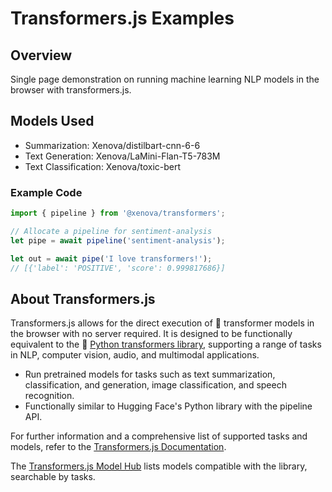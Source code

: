 # Transformers.js Examples

## Overview

Single page demonstration on running machine learning NLP models in the browser with transformers.js.

## Models Used

- Summarization: Xenova/distilbart-cnn-6-6
- Text Generation: Xenova/LaMini-Flan-T5-783M
- Text Classification: Xenova/toxic-bert

### Example Code

```javascript
import { pipeline } from '@xenova/transformers';

// Allocate a pipeline for sentiment-analysis
let pipe = await pipeline('sentiment-analysis');

let out = await pipe('I love transformers!');
// [{'label': 'POSITIVE', 'score': 0.999817686}]
```

## About Transformers.js

Transformers.js allows for the direct execution of 🤗 transformer models in the browser with no server required. It is designed to be functionally equivalent to the 🤗 [Python transformers library](https://github.com/huggingface/transformers), supporting a range of tasks in NLP, computer vision, audio, and multimodal applications.

- Run pretrained models for tasks such as text summarization, classification, and generation, image classification, and speech recognition.
- Functionally similar to Hugging Face's Python library with the pipeline API.

For further information and a comprehensive list of supported tasks and models, refer to the [Transformers.js Documentation](https://huggingface.co/docs/transformers.js/index).

The [Transformers.js Model Hub](https://huggingface.co/models?library=transformers.js) lists models compatible with the library, searchable by tasks.
